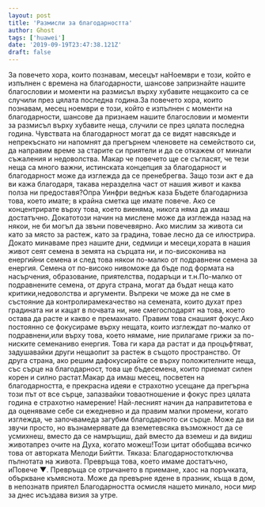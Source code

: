 ```yaml
---
layout: post
title: 'Размисли за благодарността'
author: Ghost
tags: ['huawei']
date: '2019-09-19T23:47:38.121Z'
draft: false
---
```


За повечето хора, които познавам, месецът наНоември е този, който е изпълнен с времена на благодарности, шансове запризнайте нашите благословии и моменти на размисъл върху хубавите нещакоито са се случили през цялата последна година.За повечето хора, които познавам, месец ноември е този, който е изпълнен с моменти на благодарности, шансове да признаем нашите благословии и моменти за размисъл върху хубавите неща, случили се през цялата последна година. Чувствата на благодарност могат да се видят навсякъде и непрекъснато ни напомнят да прегърнем членовете на семейството си, да направим време за старите си приятели и да се откажем от минали съжаления и недоволства. Макар че повечето ще се съгласят, че тези неща са много важни, истинската концепция за благодарност и благодарност може да изглежда да се пренебрегва. Защо този акт е да ви кажа благодаря, такава неразделна част от нашия живот и каква полза ни предоставя?Опра Уинфри веднъж каза Бъдете благодарниза това, което имате; в крайна сметка ще имате повече. Ако се концентрирате върху това, което виеняма, никога няма да имаш достатъчно. Докатотози начин на мислене може да изглежда назад на някои, не би могъл да звъни повечевярно. Ако мислим за живота си като за място за растеж, като за градина, товае лесно да се илюстрира. Докато минаваме през нашите дни, седмици и месеци,хората в нашия живот сеят семена в земята на сърцата ни, и по-високонива на енергийни семена и след това някои по-малко от подравнени семена за енергия. Семена от по-високо нивоможе да бъде под формата на насърчения, образование, приятелства, подаръци и т.н.По-малко от подравнените семена, от друга страна, могат да бъдат неща като критики,недоволства и аргументи. Въпреки че може да не сме в състояние да контролирамекачество на семената, които духат през градината ни и кацат в почвата ни, ние смегосподарят на това, което остава да расте и какво е премахнато. Правим това снашият фокус.Ако постоянно се фокусираме върху нещата, които изглеждат по-малко от подравнени,или върху това, което нямаме, ние прилагаме грижи за по-ниските семенаниво енергия. Това ги кара да растат и да процъфтяват, задушавайки други нещаопит за растеж в същото пространство. От друга страна, ако решим дафокусирайте се върху положителните неща, със сърце на благодарност, това ще бъдесемена, които приемат силен корен и силно растат.Макар да имаш месец, посветен на благодарността, е прекрасна идеяи е страхотно усещане да прегърна този път от все сърце, запазвайки товаотношение и фокус през цялата година е страхотно намерение! Най-лесният начин да направитетова е да оценяваме себе си ежедневно и да правим малки промени, когато изглежда, че започвамеда загубим благодарното си сърце. Може да ви звучи просто, но възнамерявате да вземетевсяка възможност да се усмихнеш, вместо да се намръщиш, дай вместо да вземеш и да видиш животапрез очите на Духа, когато можеш!Този цитат обобщава всичко това от авторката Мелоди Бийтти. Тяказа: Благодарностотключва пълнотата на живота. Превръща това, което имаме достатъчно, иПовече ▼. Превръща се отричането в приемане, хаос на поръчката, объркване къмяснота. Може да превърне ядене в празник, къща в дом, в непознатв приятел Благодарността осмисля нашето минало, носи мир за днес исъздава визия за утре. 

